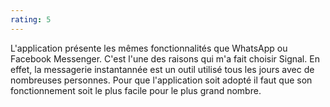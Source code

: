 ```yaml
---
rating: 5
---
```


L'application présente les mêmes fonctionnalités que WhatsApp ou Facebook Messenger. C'est l'une des raisons qui m'a fait choisir Signal. En effet, la messagerie instantannée est un outil utilisé tous les jours avec de nombreuses personnes. Pour que l'application soit adopté il faut que son fonctionnement soit le plus facile pour le plus grand nombre.

